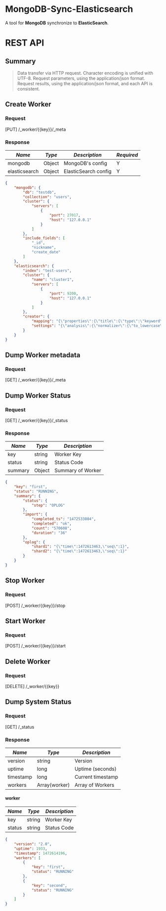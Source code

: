 MongoDB-Sync-Elasticsearch
===

A tool for **MongoDB** synchronize to **ElasticSearch**.

# REST API

## Summary

> Data transfer via HTTP request.
> Character encoding is unified with UTF-8.
> Request parameters, using the application/json format.
> Request results, using the application/json format, and each API is consistent.

## Create Worker

### Request

[PUT] /_worker/{{key}}/_meta

### Response

|*Name*|*Type*|*Description*|*Required*|
|---|---|---|---|
|mongodb|Object|MongoDB's config|Y|
|elasticsearch|Object|ElasticSearch config|Y|

``` json
{
    "mongodb": {
        "db": "testdb",
        "collection": "users",
        "cluster": {
            "servers": [
                {
                    "port": 27017,
                    "host": "127.0.0.1"
                }
            ]
        },
        "include_fields": [
            "_id",
            "nickname",
            "create_date"
        ]
    },
    "elasticsearch": {
        "index": "test-users",
        "cluster": {
            "name": "cluster1",
            "servers": [
                {
                    "port": 9200,
                    "host": "127.0.0.1"
                }
            ]
        },
        "creator": {
            "mapping": "{\"properties\":{\"title\":{\"type\":\"keyword\",\"normalizer\":\"to_lowercase\",\"null_value\":\"\"}}}",,
            "settings": "{\"analysis\":{\"normalizer\":{\"to_lowercase\":{\"type\":\"custom\",\"filter\":[\"lowercase\"]}}}}"
        }
    }
}
```

## Dump Worker metadata

### Request

[GET] /_worker/{{key}}/_meta

## Dump Worker Status

### Request

[GET] /_worker/{{key}}/_status

### Response

|*Name*|*Type*|*Description*|
|---|---|---|
|key|string|Worker Key|
|status|string|Status Code|
|summary|Object|Summary of Worker|

``` json
{
    "key": "first",
    "status": "RUNNING",
    "summary": {
        "status": {
            "step": "OPLOG"
        },
        "import": {
            "completed_ts": "1472533804",
            "completed": "ok",
            "count": "570608",
            "duration": "36"
        },
        "oplog": {
            "shard1": "{\"time\":1472613463,\"seq\":1}",
            "shard2": "{\"time\":1472613463,\"seq\":1}"
        }
    }
}
```

## Stop Worker

### Request

[POST] /_worker/{{key}}/stop

## Start Worker

### Request

[POST] /_worker/{{key}}/start

## Delete Worker

### Request

[DELETE] /_worker/{{key}}

## Dump System Status

### Request

[GET] /_status

### Response

|*Name*|*Type*|*Description*|
|---|---|---|
|version|string|Version|
|uptime|long|Uptime (seconds)|
|timestamp|long|Current timestamp|
|workers|Array(worker)|Array of Workers|

#### worker
|*Name*|*Type*|*Description*|
|---|---|---|
|key|string|Worker Key|
|status|string|Status Code|

``` json
{
    "version": "2.0",
    "uptime": 1933,
    "timestamp": 1472614196,
    "workers": [
        {
            "key": "first",
            "status": "RUNNING"
        },
        {
            "key": "second",
            "status": "RUNNING"
        }
    ]
}
```
